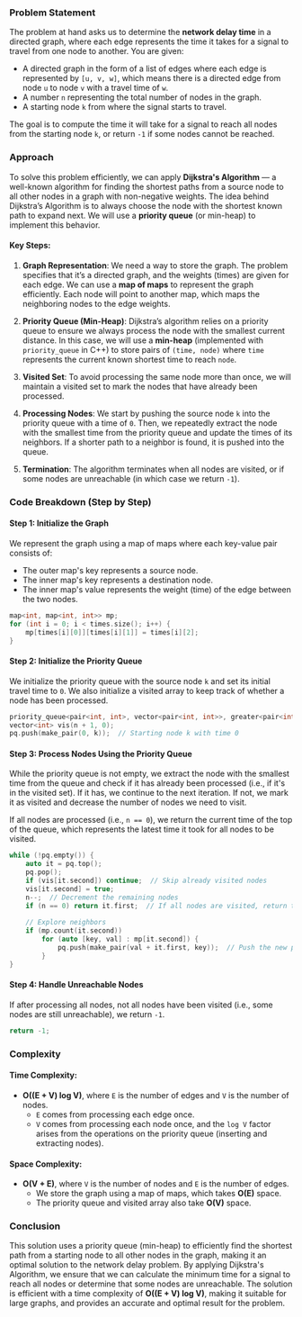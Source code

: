 ### Problem Statement

The problem at hand asks us to determine the **network delay time** in a directed graph, where each edge represents the time it takes for a signal to travel from one node to another. You are given:
- A directed graph in the form of a list of edges where each edge is represented by `[u, v, w]`, which means there is a directed edge from node `u` to node `v` with a travel time of `w`.
- A number `n` representing the total number of nodes in the graph.
- A starting node `k` from where the signal starts to travel.

The goal is to compute the time it will take for a signal to reach all nodes from the starting node `k`, or return `-1` if some nodes cannot be reached.

### Approach

To solve this problem efficiently, we can apply **Dijkstra's Algorithm** — a well-known algorithm for finding the shortest paths from a source node to all other nodes in a graph with non-negative weights. The idea behind Dijkstra’s Algorithm is to always choose the node with the shortest known path to expand next. We will use a **priority queue** (or min-heap) to implement this behavior.

#### Key Steps:
1. **Graph Representation**: We need a way to store the graph. The problem specifies that it’s a directed graph, and the weights (times) are given for each edge. We can use a **map of maps** to represent the graph efficiently. Each node will point to another map, which maps the neighboring nodes to the edge weights.
   
2. **Priority Queue (Min-Heap)**: Dijkstra’s algorithm relies on a priority queue to ensure we always process the node with the smallest current distance. In this case, we will use a **min-heap** (implemented with `priority_queue` in C++) to store pairs of `(time, node)` where `time` represents the current known shortest time to reach `node`.

3. **Visited Set**: To avoid processing the same node more than once, we will maintain a visited set to mark the nodes that have already been processed.

4. **Processing Nodes**: We start by pushing the source node `k` into the priority queue with a time of `0`. Then, we repeatedly extract the node with the smallest time from the priority queue and update the times of its neighbors. If a shorter path to a neighbor is found, it is pushed into the queue.

5. **Termination**: The algorithm terminates when all nodes are visited, or if some nodes are unreachable (in which case we return `-1`).

### Code Breakdown (Step by Step)

#### Step 1: Initialize the Graph

We represent the graph using a map of maps where each key-value pair consists of:
- The outer map's key represents a source node.
- The inner map's key represents a destination node.
- The inner map's value represents the weight (time) of the edge between the two nodes.

```cpp
map<int, map<int, int>> mp;
for (int i = 0; i < times.size(); i++) {
    mp[times[i][0]][times[i][1]] = times[i][2];
}
```

#### Step 2: Initialize the Priority Queue

We initialize the priority queue with the source node `k` and set its initial travel time to `0`. We also initialize a visited array to keep track of whether a node has been processed.

```cpp
priority_queue<pair<int, int>, vector<pair<int, int>>, greater<pair<int, int>>> pq;
vector<int> vis(n + 1, 0);
pq.push(make_pair(0, k));  // Starting node k with time 0
```

#### Step 3: Process Nodes Using the Priority Queue

While the priority queue is not empty, we extract the node with the smallest time from the queue and check if it has already been processed (i.e., if it's in the visited set). If it has, we continue to the next iteration. If not, we mark it as visited and decrease the number of nodes we need to visit.

If all nodes are processed (i.e., `n == 0`), we return the current time of the top of the queue, which represents the latest time it took for all nodes to be visited.

```cpp
while (!pq.empty()) {
    auto it = pq.top();
    pq.pop();
    if (vis[it.second]) continue;  // Skip already visited nodes
    vis[it.second] = true;
    n--;  // Decrement the remaining nodes
    if (n == 0) return it.first;  // If all nodes are visited, return the current time
    
    // Explore neighbors
    if (mp.count(it.second))
        for (auto [key, val] : mp[it.second]) {
            pq.push(make_pair(val + it.first, key));  // Push the new path with updated time
        }
}
```

#### Step 4: Handle Unreachable Nodes

If after processing all nodes, not all nodes have been visited (i.e., some nodes are still unreachable), we return `-1`.

```cpp
return -1;
```

### Complexity

#### Time Complexity:
- **O((E + V) log V)**, where `E` is the number of edges and `V` is the number of nodes.
  - `E` comes from processing each edge once.
  - `V` comes from processing each node once, and the `log V` factor arises from the operations on the priority queue (inserting and extracting nodes).

#### Space Complexity:
- **O(V + E)**, where `V` is the number of nodes and `E` is the number of edges.
  - We store the graph using a map of maps, which takes **O(E)** space.
  - The priority queue and visited array also take **O(V)** space.

### Conclusion

This solution uses a priority queue (min-heap) to efficiently find the shortest path from a starting node to all other nodes in the graph, making it an optimal solution to the network delay problem. By applying Dijkstra's Algorithm, we ensure that we can calculate the minimum time for a signal to reach all nodes or determine that some nodes are unreachable. The solution is efficient with a time complexity of **O((E + V) log V)**, making it suitable for large graphs, and provides an accurate and optimal result for the problem.